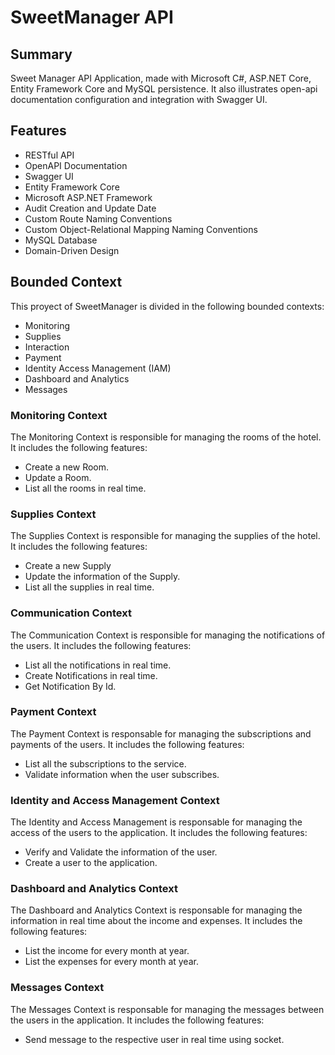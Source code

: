 # SweetManager API
## Summary
Sweet Manager API Application, made with Microsoft C#, ASP.NET Core, Entity Framework Core and MySQL persistence. It also illustrates open-api documentation configuration and integration with Swagger UI.

## Features
- RESTful API
- OpenAPI Documentation
- Swagger UI
- Entity Framework Core
- Microsoft ASP.NET Framework
- Audit Creation and Update Date
- Custom Route Naming Conventions
- Custom Object-Relational Mapping Naming Conventions
- MySQL Database
- Domain-Driven Design

## Bounded Context
This proyect of SweetManager is divided in the following bounded contexts:
- Monitoring 
- Supplies
- Interaction
- Payment
- Identity Access Management (IAM)
- Dashboard and Analytics
- Messages

### Monitoring Context
The Monitoring Context is responsible for managing the rooms of the hotel. It includes the following features:
- Create a new Room.
- Update a Room.
- List all the rooms in real time.

### Supplies Context
The Supplies Context is responsible for managing the supplies of the hotel. It includes the following features:
- Create a new Supply
- Update the information of the Supply.
- List all the supplies in real time.

### Communication Context
The Communication Context is responsible for managing the notifications of the users. It includes the following features:
- List all the notifications in real time.
- Create Notifications in real time.
- Get Notification By Id.

### Payment Context
The Payment Context is responsable for managing the subscriptions and payments of the users. It includes the following features:
- List all the subscriptions to the service.
- Validate information when the user subscribes.

### Identity and Access Management Context
The Identity and Access Management is responsable for managing the access of the users to the application. It includes the following features:
- Verify and Validate the information of the user.
- Create a user to the application.

### Dashboard and Analytics Context
The Dashboard and Analytics Context is responsable for managing the information in real time about the income and expenses. It includes the following features:
- List the income for every month at year.
- List the expenses for every month at year.

### Messages Context
The Messages Context is responsable for managing the messages between the users in the application. It includes the following features:
- Send message to the respective user in real time using socket.
